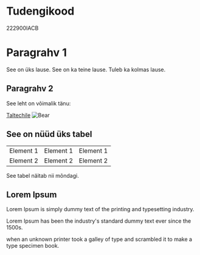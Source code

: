 
<html>
<head>
<title>Vahva lehekülg</title>
</head>
<body>

<h1>Tudengikood</h1>
<p>222900IACB</p>
  
<h1>Paragrahv 1</h1>
<p>See on üks lause. See on ka teine lause. Tuleb ka kolmas lause.</p>
  

  
<h2>Paragrahv 2</h2>
<p>See leht on võimalik tänu:</p>  
<a href="https://taltech.ee/">Taltechile</a>  
  
<img src="https://ih1.redbubble.net/image.641766924.7072/flat,750x,075,f-pad,750x1000,f8f8f8.u9.jpg" alt="Bear">


<body>

<h2>See on nüüd üks tabel</h2>

<table style="width:100%">
  <tr>
    <td>Element 1</td>
    <td>Element 1</td>
    <td>Element 1</td>
  </tr>
  <tr>
    <td>Element 2</td>
    <td>Element 2</td>
    <td>Element 2</td>
  </tr>
</table>

<p>See tabel näitab nii mõndagi.</p>

</body>
  
<h2>Lorem Ipsum</h2>
<p>Lorem Ipsum is simply dummy text of the printing and typesetting industry.</p>
<p>Lorem Ipsum has been the industry's standard dummy text ever since the 1500s.</p>
<p>when an unknown printer took a galley of type and scrambled it to make a type specimen book.</p>


